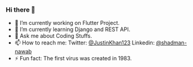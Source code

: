 ### Hi there 👋

- 🔭 I’m currently working on Flutter Project.
- 🌱 I’m currently learning Django and REST API.
- 💬 Ask me about Coding Stuffs.
- 📫 How to reach me:  Twitter: [@JustinKhan123](https://twitter.com/JustinKhan123) Linkedin: [@shadman-nawab](https://www.linkedin.com/in/shadman-afzal-996034130/)
- ⚡ Fun fact: The first virus was created in 1983.
